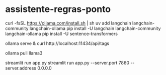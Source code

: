 # assistente-regras-ponto


curl -fsSL https://ollama.com/install.sh | sh
uv add langchain langchain-community langchain-ollama
pip install -U langchain langchain-community langchain-ollama
pip install -U sentence-transformers

ollama serve &
curl http://localhost:11434/api/tags

ollama pull llama3

streamlit run app.py
streamlit run app.py --server.port 7860 --server.address 0.0.0.0
